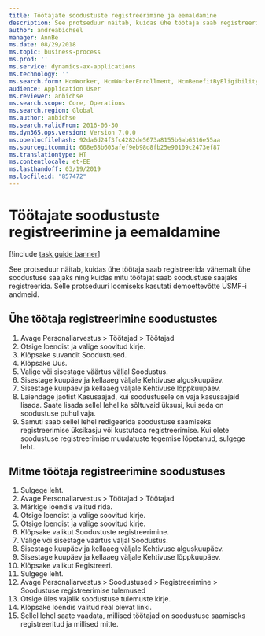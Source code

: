 ```yaml
---
title: Töötajate soodustuste registreerimine ja eemaldamine
description: See protseduur näitab, kuidas ühe töötaja saab registreerida vähemalt ühe soodustuse saajaks ning kuidas mitu töötajat saab soodustuse saajaks registreerida.
author: andreabichsel
manager: AnnBe
ms.date: 08/29/2018
ms.topic: business-process
ms.prod: ''
ms.service: dynamics-ax-applications
ms.technology: ''
ms.search.form: HcmWorker, HcmWorkerEnrollment, HcmBenefitByEligibilityLookup, HcmMassBenefitEnrollment, HcmBenefitLookup, HcmMassBenefitEnrollmentResults
audience: Application User
ms.reviewer: anbichse
ms.search.scope: Core, Operations
ms.search.region: Global
ms.author: anbichse
ms.search.validFrom: 2016-06-30
ms.dyn365.ops.version: Version 7.0.0
ms.openlocfilehash: 92da6d24f3fc4282de5673a8155b6ab6316e55aa
ms.sourcegitcommit: 608e68b603afef9eb98d8fb25e90109c2473ef87
ms.translationtype: HT
ms.contentlocale: et-EE
ms.lasthandoff: 03/19/2019
ms.locfileid: "857472"
---
```

# <a name="enroll-and-remove-benefits-from-workers"></a>Töötajate soodustuste registreerimine ja eemaldamine

[!include [task guide banner](../../includes/task-guide-banner.md)]

See protseduur näitab, kuidas ühe töötaja saab registreerida vähemalt ühe soodustuse saajaks ning kuidas mitu töötajat saab soodustuse saajaks registreerida. Selle protseduuri loomiseks kasutati demoettevõtte USMF-i andmeid.


## <a name="enroll-a-single-worker-in-benefits"></a>Ühe töötaja registreerimine soodustustes
1. Avage Personaliarvestus > Töötajad > Töötajad
2. Otsige loendist ja valige soovitud kirje.
3. Klõpsake suvandit Soodustused.
4. Klõpsake Uus.
5. Valige või sisestage väärtus väljal Soodustus.
6. Sisestage kuupäev ja kellaaeg väljale Kehtivuse alguskuupäev.
7. Sisestage kuupäev ja kellaaeg väljale Kehtivuse lõppkuupäev.
8. Laiendage jaotist Kasusaajad, kui soodustusele on vaja kasusaajaid lisada. Saate lisada sellel lehel ka sõltuvaid üksusi, kui seda on soodustuse puhul vaja.
9. Samuti saab sellel lehel redigeerida soodustuse saamiseks registreerimise üksikasju või kustutada registreerimise. Kui olete soodustuse registreerimise muudatuste tegemise lõpetanud, sulgege leht.

## <a name="enroll-multiple-workers-in-a-benefit"></a>Mitme töötaja registreerimine soodustuses
1. Sulgege leht.
2. Avage Personaliarvestus > Töötajad > Töötajad
3. Märkige loendis valitud rida.
4. Otsige loendist ja valige soovitud kirje.
5. Otsige loendist ja valige soovitud kirje.
6. Klõpsake valikut Soodustuste registreerimine.
7. Valige või sisestage väärtus väljal Soodustus.
8. Sisestage kuupäev ja kellaaeg väljale Kehtivuse alguskuupäev.
9. Sisestage kuupäev ja kellaaeg väljale Kehtivuse lõppkuupäev.
10. Klõpsake valikut Registreeri.
11. Sulgege leht.
12. Avage Personaliarvestus > Soodustused > Registreerimine > Soodustuse registreerimise tulemused
13. Otsige üles vajalik soodustuse tulemuste kirje.
14. Klõpsake loendis valitud real olevat linki.
15. Sellel lehel saate vaadata, millised töötajad on soodustuse saamiseks registreeritud ja millised mitte.

